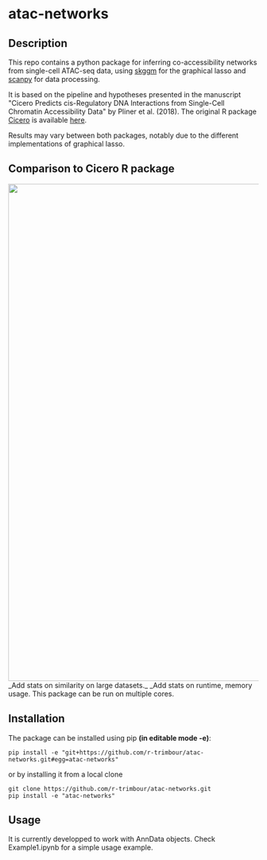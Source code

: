 # atac-networks


## Description
This repo contains a python package for inferring co-accessibility networks from single-cell ATAC-seq data, using [skggm](https://www.github.com/skggm/skggm) for the graphical lasso and [scanpy](https://www.github.com/theislab/scanpy) for data processing.

It is based on the pipeline and hypotheses presented in the manuscript "Cicero Predicts cis-Regulatory DNA Interactions from Single-Cell Chromatin Accessibility Data" by Pliner et al. (2018). The original R package [Cicero](https://cole-trapnell-lab.github.io/cicero-release/) is available [here](https://www.github.com/cole-trapnell-lab/cicero-release).

Results may vary between both packages, notably due to the different implementations of graphical lasso.

## Comparison to Cicero R package
<img src="Figures/correlation_toy_dataset1.jpg" align="center" width="1000"/>
_Add stats on similarity on large datasets._
_Add stats on runtime, memory usage.
This package can be run on multiple cores.

## Installation
The package can be installed using pip **(in editable mode -e)**:

```
pip install -e "git+https://github.com/r-trimbour/atac-networks.git#egg=atac-networks"
```

 or by installing it from a local clone
```
git clone https://github.com/r-trimbour/atac-networks.git
pip install -e "atac-networks"
```

## Usage
It is currently developped to work with AnnData objects. Check Example1.ipynb for a simple usage example.


